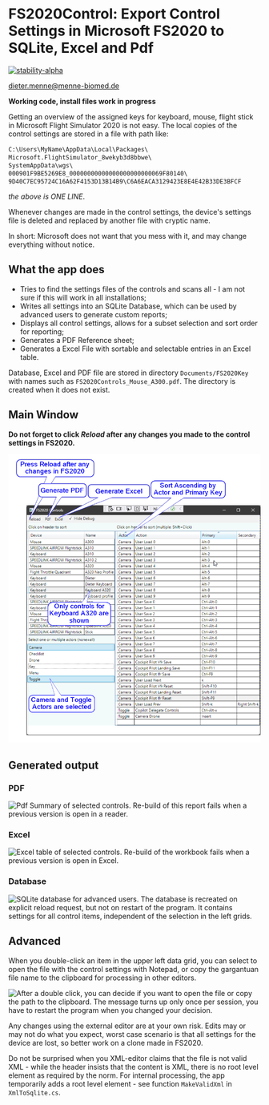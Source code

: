# FS2020Control: Export Control Settings in Microsoft FS2020 to SQLite, Excel and Pdf

[![stability-alpha](https://img.shields.io/badge/stability-alpha-f4d03f.svg)](https://github.com/mkenney/software-guides/blob/master/STABILITY-BADGES.md#alpha)

[dieter.menne\@menne-biomed.de](mailto:dieter.menne@menne-biomed.de)

**Working code, install files work in progress**

Getting an overview of the assigned keys for keyboard, mouse, flight stick in Microsoft 
Flight Simulator 2020 is not easy. The local copies of the control settings are stored 
in a file with path like:

    C:\Users\MyName\AppData\Local\Packages\
    Microsoft.FlightSimulator_8wekyb3d8bbwe\
    SystemAppData\wgs\
    000901F9BE5269E8_00000000000000000000000069F80140\
    9D40C7EC95724C16A62F4153D13B14B9\C6A6EACA3129423E8E4E42B33DE3BFCF

*the above is ONE LINE*. 

Whenever changes are made in the control settings, the device's settings file is deleted and 
replaced by another file with cryptic name.

In short: Microsoft does not want that you mess with it, and may change everything without notice.


## What the app does

-   Tries to find the settings files of the controls and scans all - I am not sure if this will work in all installations;
-   Writes all settings into an SQLite Database, which can be used by advanced users to generate custom reports;
-   Displays all control settings, allows for a subset selection and sort order for reporting;
-   Generates a PDF Reference sheet;
-   Generates a Excel File with sortable and selectable entries in an Excel table.

Database, Excel and PDF file are stored in directory `Documents/FS2020Key` 
with names such as `FS2020Controls_Mouse_A300.pdf`. The directory is created when it does not exist.


## Main Window

**Do not forget to click *Reload* after any changes you made to the control settings in FS2020.**

![FS2020 Main Window. By default, debug items are hidden.](png/FS2020App.png)

## Generated output

### PDF

![Pdf Summary of selected controls. Re-build of this report fails when a 
previous version is open in a reader.](png/FS2020Pdf.png)

### Excel

![Excel table of selected controls. Re-build of the workbook fails when a 
previous version is open in Excel.](png/FS2020Excel.png)

### Database

![SQLite database for advanced users. The database is recreated on explicit 
reload request, but not on restart of the program. It contains settings for all 
control items, independent of the selection in the left grids.](png/FS2020SQLite.png)

## Advanced 

When you double-click an item in the upper left data grid, you can select to open the file 
with the control settings with Notepad, or copy the gargantuan file name to the clipboard 
for processing in other editors. 


![After a double click, you can decide if you want to open the file or copy the path to the clipboard. 
The message turns up only once per session, 
you have to restart the program when you changed your decision.](png/FS2020DoubleClick.png)

Any changes using the external editor are at your own risk. Edits may or may not 
do what you expect, worst case scenario is that all settings for the device are lost, 
so better work on a clone made in FS2020.

Do not be surprised when you XML-editor claims that the file is not valid XML - 
while the header insists that the content is XML, there is no root level element as 
required by the norm. For internal processing, the app temporarily adds a root 
level element - see function `MakeValidXml` in `XmlToSqlite.cs`.

